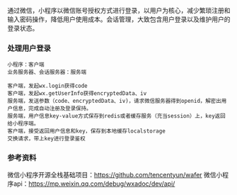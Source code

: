 
通过微信，小程序以微信账号授权方式进行登录，以用户为核心，减少繁琐注册和输入密码操作，降低用户使用成本。会话管理，大致包含用户登录以及维护用户的登录状态。

### 处理用户登录

```log
小程序：客户端
业务服务器、会话服务器：服务端

客户端，发起wx.login获得code
客户端，发起wx.getUserInfo获得encryptedData、iv
服务端，发送参数（code、encryptedData、iv)，请求微信服务器得到openid，解密出用户信息，完成自动注册及登录保持。
服务端，用户信息key-value方式保存到redis或者缓存服务（充当session）上，key返回给小程序端。
客户端，接受返回用户信息和key，保存到本地缓存localstorage
交换请求，带上key进行登录鉴权
```

### 参考资料
微信小程序开源全栈基础项目：https://github.com/tencentyun/wafer
微信小程序api：https://mp.weixin.qq.com/debug/wxadoc/dev/api/
